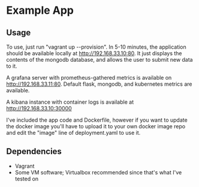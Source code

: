 # Example App

## Usage
To use, just run "vagrant up --provision". In 5-10 minutes, the application should be available locally at http://192.168.33.10:80. It just displays the contents of the mongodb database, and allows the user to submit new data to it.

A grafana server with prometheus-gathered metrics is available on http://192.168.33.11:80. Default flask, mongodb, and kubernetes metrics are available.

A kibana instance with container logs is available at http://192.168.33.10:30000

I've included the app code and Dockerfile, however if you want to update the docker image you'll have to upload it to your own docker image repo and edit the "image" line of deployment.yaml to use it.

## Dependencies
* Vagrant
* Some VM software; Virtualbox recommended since that's what I've tested on